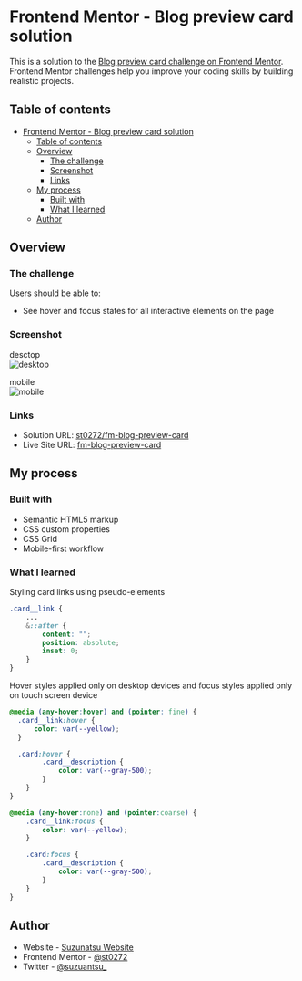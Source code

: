 # Frontend Mentor - Blog preview card solution

This is a solution to the [Blog preview card challenge on Frontend Mentor](https://www.frontendmentor.io/challenges/blog-preview-card-ckPaj01IcS). Frontend Mentor challenges help you improve your coding skills by building realistic projects. 

## Table of contents

- [Frontend Mentor - Blog preview card solution](#frontend-mentor---blog-preview-card-solution)
  - [Table of contents](#table-of-contents)
  - [Overview](#overview)
    - [The challenge](#the-challenge)
    - [Screenshot](#screenshot)
    - [Links](#links)
  - [My process](#my-process)
    - [Built with](#built-with)
    - [What I learned](#what-i-learned)
  - [Author](#author)

## Overview

### The challenge

Users should be able to:

- See hover and focus states for all interactive elements on the page

### Screenshot

desctop  
![desktop](./images/screenshot_desktop.png)

mobile  
![mobile](./images/screenshot_mobile.png)

### Links

- Solution URL: [st0272\/fm-blog-preview-card](https://github.com/st0272/fm-blog-preview-card/)
- Live Site URL: [fm-blog-preview-card](https://st0272.github.io/fm-blog-preview-card/)

## My process

### Built with

- Semantic HTML5 markup
- CSS custom properties
- CSS Grid
- Mobile-first workflow

### What I learned

Styling card links using pseudo-elements

```css
.card__link {
    ...
    &::after {
        content: "";
        position: absolute;
        inset: 0;
    }
}
```

Hover styles applied only on desktop devices and focus styles applied only on touch screen device

```css
@media (any-hover:hover) and (pointer: fine) {
  .card__link:hover {
      color: var(--yellow);
  }

  .card:hover {
        .card__description {
            color: var(--gray-500);
        }
    }
}

@media (any-hover:none) and (pointer:coarse) {
    .card__link:focus {
        color: var(--yellow);
    }

    .card:focus {
        .card__description {
            color: var(--gray-500);
        }
    }
}
```

## Author

- Website - [Suzunatsu Website](https://www.suzunatsu.com)
- Frontend Mentor - [@st0272](https://www.frontendmentor.io/profile/st0272)
- Twitter - [@suzuantsu_](https://www.twitter.com/suzuantsu_)